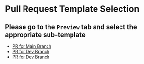 # Pull Request Template Selection

## Please go to the `Preview` tab and select the appropriate sub-template

* [PR for Main Branch](?expand=1&template=group_a_template.md)
* [PR for Dev Branch](?expand=1&template=group_b_template.md)
* [PR for Dev Branch](?expand=1&template=group_b_template.md)
